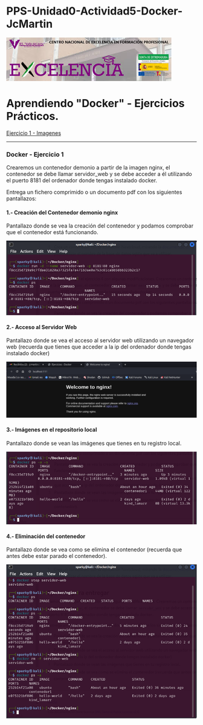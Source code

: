 # PPS-Unidad0-Actividad5-Docker-JcMartin

![logotipo IES Valle del Jerte](../imagenes/excelencia.jpeg)

Aprendiendo "Docker" - Ejercicios Prácticos.
======
[Ejercicio 1 - Imagenes](#Docker---Ejercicio-1)



--- 


### Docker - Ejercicio 1

Crearemos un contenedor demonio a partir de la imagen nginx, el contenedor se debe llamar servidor_web y se debe acceder a él utilizando el puerto 8181 del ordenador donde tengas instalado docker.

Entrega un fichero comprimido o un documento pdf con los siguientes pantallazos:


#### 1.- Creación del Contenedor demonio nginx

Pantallazo donde se vea la creación del contenedor y podamos comprobar que el contenedor está funcionando.

![Pantallazo ejercicio 2](../imagenes/Docker-nginx-U0E1.1.png)

#### 2.- Acceso al Servidor Web

Pantallazo donde se vea el acceso al servidor web utilizando un navegador web (recuerda que tienes que acceder a la ip del ordenador donde tengas instalado docker)

![Pantallazo ejercicio 3](../imagenes/Docker-nginx-U0E1.2.png)


#### 3.- Imágenes en el repositorio local

Pantallazo donde se vean las imágenes que tienes en tu registro local.

![Pantallazo ejercico 4](../imagenes/Docker-nginx-U0E1.3.png)

#### 4.- Eliminación del contenedor

Pantallazo donde se vea como se elimina el contenedor (recuerda que antes debe estar parado el contenedor).

![Pantallazo ejercicio 5](../imagenes/Docker-nginx-U0E1.4.png)
